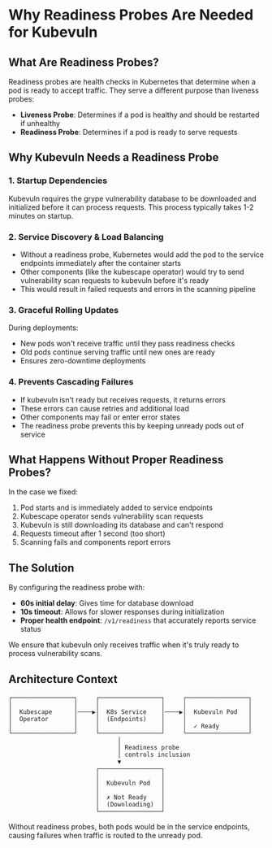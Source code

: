 # Why Readiness Probes Are Needed for Kubevuln

## What Are Readiness Probes?

Readiness probes are health checks in Kubernetes that determine when a pod is ready to accept traffic. They serve a different purpose than liveness probes:

- **Liveness Probe**: Determines if a pod is healthy and should be restarted if unhealthy
- **Readiness Probe**: Determines if a pod is ready to serve requests

## Why Kubevuln Needs a Readiness Probe

### 1. **Startup Dependencies**
Kubevuln requires the grype vulnerability database to be downloaded and initialized before it can process requests. This process typically takes 1-2 minutes on startup.

### 2. **Service Discovery & Load Balancing**
- Without a readiness probe, Kubernetes would add the pod to the service endpoints immediately after the container starts
- Other components (like the kubescape operator) would try to send vulnerability scan requests to kubevuln before it's ready
- This would result in failed requests and errors in the scanning pipeline

### 3. **Graceful Rolling Updates**
During deployments:
- New pods won't receive traffic until they pass readiness checks
- Old pods continue serving traffic until new ones are ready
- Ensures zero-downtime deployments

### 4. **Prevents Cascading Failures**
- If kubevuln isn't ready but receives requests, it returns errors
- These errors can cause retries and additional load
- Other components may fail or enter error states
- The readiness probe prevents this by keeping unready pods out of service

## What Happens Without Proper Readiness Probes?

In the case we fixed:
1. Pod starts and is immediately added to service endpoints
2. Kubescape operator sends vulnerability scan requests
3. Kubevuln is still downloading its database and can't respond
4. Requests timeout after 1 second (too short)
5. Scanning fails and components report errors

## The Solution

By configuring the readiness probe with:
- **60s initial delay**: Gives time for database download
- **10s timeout**: Allows for slower responses during initialization
- **Proper health endpoint**: `/v1/readiness` that accurately reports service status

We ensure that kubevuln only receives traffic when it's truly ready to process vulnerability scans.

## Architecture Context

```
┌─────────────────┐     ┌─────────────────┐     ┌─────────────────┐
│                 │     │                 │     │                 │
│  Kubescape      │────▶│  K8s Service    │────▶│  Kubevuln Pod   │
│  Operator       │     │  (Endpoints)    │     │                 │
│                 │     │                 │     │  ✓ Ready        │
└─────────────────┘     └─────────────────┘     └─────────────────┘
                              │
                              │ Readiness probe
                              │ controls inclusion
                              ▼
                        ┌─────────────────┐
                        │                 │
                        │  Kubevuln Pod   │
                        │                 │
                        │  ✗ Not Ready    │
                        │  (Downloading)  │
                        └─────────────────┘
```

Without readiness probes, both pods would be in the service endpoints, causing failures when traffic is routed to the unready pod.
